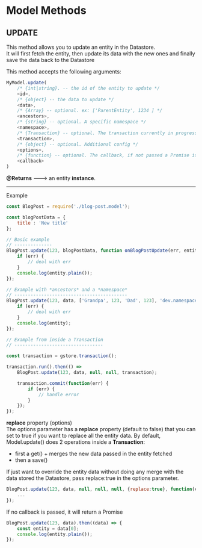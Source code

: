 # Model Methods

## UPDATE

This method allows you to update an entity in the Datastore.  
It will first fetch the entity, then update its data with the new ones and finally save the data back to the Datastore

This method accepts the following arguments:

```js
MyModel.update(
    /* {int|string}. -- the id of the entity to update */
    <id>,
    /* {object} -- the data to update */
    <data>,
    /* {Array} -- optional. ex: ['ParentEntity', 1234 ] */
    <ancestors>,
    /* {string} -- optional. A specific namespace */
    <namespace>,
    /* {Transaction} -- optional. The transaction currently in progress */
    <transaction>,
    /* {object} -- optional. Additional config */
    <options>,
    /* {function} -- optional. The callback, if not passed a Promise is returned */
    <callback>
)
```

**@Returns** ---&gt; an entity **instance**.

---

Example

```js
const BlogPost = require('./blog-post.model');

const blogPostData = {
    title : 'New title'
};

// Basic example
// --------------
BlogPost.update(123, blogPostData, function onBlogPostUpdate(err, entity) {
    if (err) {
        // deal with err
    }
    console.log(entity.plain());
});

// Example with *ancestors* and a *namespace*
// ------------------------------------------
BlogPost.update(123, data, ['Grandpa', 123, 'Dad', 123], 'dev.namespace.com', function(err, entity) {
    if (err) {
        // deal with err
    }
    console.log(entity);
});

// Example from inside a Transaction
// ---------------------------------

const transaction = gstore.transaction();

transaction.run().then(() => 
    BlogPost.update(123, data, null, null, transaction);

    transaction.commit(function(err) {
        if (err) {
            // handle error
        }
    });
});
```

**replace** property \(options\)  
The options parameter has a **replace** property \(default to false\) that you can set to true if you want to replace all the entity data. By default, Model.update\(\) does 2 operations inside a **Transaction**:

* first a get\(\) + merges the new data passed in the entity fetched
* then a save\(\)

If just want to override the entity data without doing any merge with the data stored the Datastore, pass replace:true in the options parameter.

```js
BlogPost.update(123, data, null, null, null, {replace:true}, function(err, entity) {
    ...
});
```

If no callback is passed, it will return a Promise

```js
BlogPost.update(123, data).then((data) => {
    const entity = data[0];
    console.log(entity.plain());
});
```



